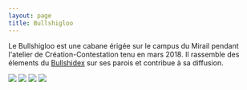 ```yaml
---
layout: page
title: Bullshigloo
---
```


Le Bullshigloo est une cabane érigée sur le campus du Mirail pendant l'atelier de Création-Contestation tenu en mars 2018. Il rassemble des élements du <a href="/bullshidex">Bullshidex</a> sur ses parois et contribue à sa diffusion.

<img src="../img/bullshigloo-1.png">

<img src="../img/bullshigloo-2.png">

<img src="../img/bullshigloo-3.png">

<img src="../img/bullshigloo-4.png">
